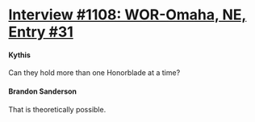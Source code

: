 # [Interview #1108: WOR-Omaha, NE, Entry #31](https://www.theoryland.com/intvmain.php?i=1108#31)

#### Kythis

Can they hold more than one Honorblade at a time?

#### Brandon Sanderson

That is theoretically possible.

